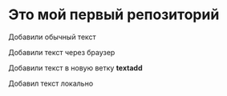 # Это мой первый репозиторий

Добавили обычный текст

Добавили текст через браузер

Добавили текст в новую ветку **textadd**

Добавил текст локально